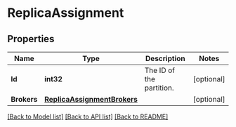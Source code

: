 # ReplicaAssignment

## Properties

Name | Type | Description | Notes
------------ | ------------- | ------------- | -------------
**Id** | **int32** | The ID of the partition. | [optional] 
**Brokers** | [**ReplicaAssignmentBrokers**](replica_assignment_brokers.md) |  | [optional] 

[[Back to Model list]](../README.md#documentation-for-models) [[Back to API list]](../README.md#documentation-for-api-endpoints) [[Back to README]](../README.md)


